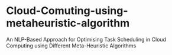 # Cloud-Comuting-using-metaheuristic-algorithm
An NLP-Based Approach for Optimising Task Scheduling in Cloud Computing using Different Meta-Heuristic Algorithms
